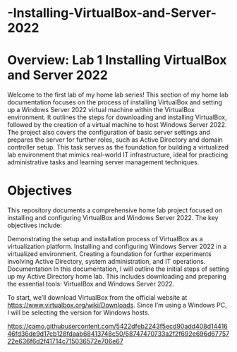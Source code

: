# -Installing-VirtualBox-and-Server-2022
# Overview: Lab 1 Installing VirtualBox and Server 2022
Welcome to the first lab of my home lab series! This section of my home lab documentation focuses on the process of installing VirtualBox and setting up a Windows Server 2022 virtual machine within the VirtualBox environment. It outlines the steps for downloading and installing VirtualBox, followed by the creation of a virtual machine to host Windows Server 2022. The project also covers the configuration of basic server settings and prepares the server for further roles, such as Active Directory and domain controller setup. This task serves as the foundation for building a virtualized lab environment that mimics real-world IT infrastructure, ideal for practicing administrative tasks and learning server management techniques.

# Objectives
This repository documents a comprehensive home lab project focused on installing and configuring VirtualBox and Windows Server 2022. The key objectives include:

Demonstrating the setup and installation process of VirtualBox as a virtualization platform.
Installing and configuring Windows Server 2022 in a virtualized environment.
Creating a foundation for further experiments involving Active Directory, system administration, and IT operations.
Documentation
In this documentation, I will outline the initial steps of setting up my Active Directory home lab. This includes downloading and preparing the essential tools: VirtualBox and Windows Server 2022.

To start, we’ll download VirtualBox from the official website at https://www.virtualbox.org/wiki/Downloads. Since I’m using a Windows PC, I will be selecting the version for Windows hosts.

https://camo.githubusercontent.com/5422dfeb2243f5ecd90add408d1441646fd36de9d17cb128fdaab68413748c50/68747470733a2f2f692e696d6775722e636f6d2f41714c715036572e706e67
